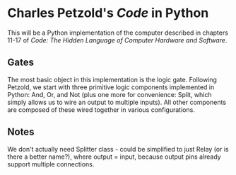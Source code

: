 # Charles Petzold's _Code_ in Python

This will be a Python implementation of the computer described in chapters 11-17 of _Code: The Hidden Language of Computer Hardware and Software_.

## Gates

The most basic object in this implementation is the logic gate. Following Petzold, we start with three primitive logic components implemented in Python: And, Or, and Not (plus one more for convenience: Split, which simply allows us to wire an output to multiple inputs). All other components are composed of these wired together in various configurations.

## Notes

We don't actually need Splitter class - could be simplified to just Relay (or is there a better name?), where output = input, because output pins already support multiple connections.
